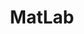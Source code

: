 ---
slug: matlab
title: MatLab
website: https://fr.mathworks.com/products/matlab.html
photo: /img/tech/matlab.png
---